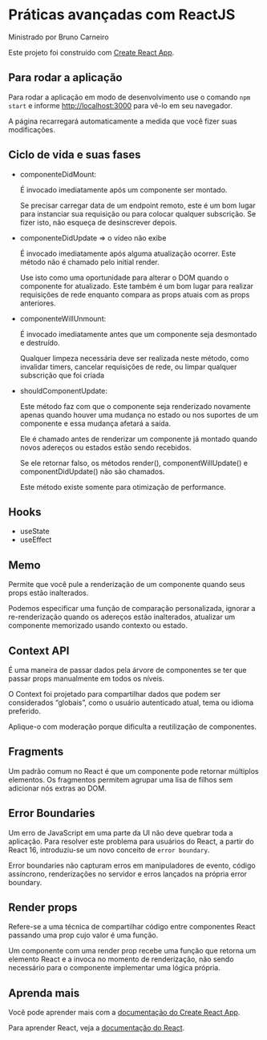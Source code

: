 # Práticas avançadas com ReactJS

Ministrado por Bruno Carneiro

Este projeto foi construído com [Create React App](https://github.com/facebook/create-react-app).

## Para rodar a aplicação

Para rodar a aplicação em modo de desenvolvimento use o comando `npm start` e informe [http://localhost:3000](http://localhost:3000) para vê-lo em seu navegador.

A página recarregará automaticamente a medida que você fizer suas modificações.

## Ciclo de vida e suas fases

- componenteDidMount:

  É invocado imediatamente após um componente ser montado.

  Se precisar carregar data de um endpoint remoto, este é um bom lugar para instanciar sua requisição ou para colocar qualquer subscrição. Se fizer isto, não esqueça de desinscrever depois.

- componenteDidUpdate => o vídeo não exibe

  É invocado imediatamente após alguma atualização ocorrer. Este método não é chamado pelo initial render.

  Use isto como uma oportunidade para alterar o DOM quando o componente for atualizado. Este também é um bom lugar para realizar requisições de rede enquanto compara as props atuais com as props anteriores.

- componenteWillUnmount:

  É invocado imediatamente antes que um componente seja desmontado e destruído.

  Qualquer limpeza necessária deve ser realizada neste método, como invalidar timers, cancelar requisições de rede, ou limpar qualquer subscrição que foi criada

- shouldComponentUpdate:

  Este método faz com que o componente seja renderizado novamente apenas quando houver uma mudança no estado ou nos suportes de um componente e essa mudança afetará a saída.

  Ele é chamado antes de renderizar um componente já montado quando novos adereços ou estados estão sendo recebidos.

  Se ele retornar falso, os métodos render(), componentWillUpdate() e componentDidUpdate() não são chamados.

  Este método existe somente para otimização de performance.

## Hooks

- useState
- useEffect

## Memo

Permite que você pule a renderização de um componente quando seus props estão inalterados.

Podemos especificar uma função de comparação personalizada, ignorar a re-renderização quando os adereços estão inalterados, atualizar um componente memorizado usando contexto ou estado.

## Context API

É uma maneira de passar dados pela árvore de componentes se ter que passar props manualmente em todos os níveis.

O Context foi projetado para compartilhar dados que podem ser considerados “globais”, como o usuário autenticado atual, tema ou idioma preferido.

Aplique-o com moderação porque dificulta a reutilização de componentes.

## Fragments

Um padrão comum no React é que um componente pode retornar múltiplos elementos. Os fragmentos permitem agrupar uma lisa de filhos sem adicionar nós extras ao DOM.

## Error Boundaries

Um erro de JavaScript em uma parte da UI não deve quebrar toda a aplicação. Para resolver este problema para usuários do React, a partir do React 16, introduziu-se um novo conceito de `error boundary`.

Error boundaries não capturam erros em manipuladores de evento, código assíncrono, renderizações no servidor e erros lançados na própria error boundary.

## Render props

Refere-se a uma técnica de compartilhar código entre componentes React passando uma prop cujo valor é uma função.

Um componente com uma render prop recebe uma função que retorna um elemento React e a invoca no momento de renderização, não sendo necessário para o componente implementar uma lógica própria.

## Aprenda mais

Você pode aprender mais com a [documentação do Create React App](https://facebook.github.io/create-react-app/docs/getting-started).

Para aprender React, veja a [documentação do React](https://reactjs.org/).
